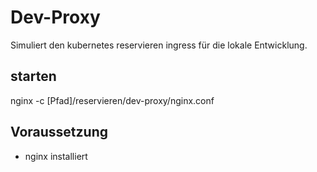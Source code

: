 # Dev-Proxy

Simuliert den kubernetes reservieren ingress für die lokale
Entwicklung.

## starten

nginx -c [Pfad]/reservieren/dev-proxy/nginx.conf

## Voraussetzung

* nginx installiert
